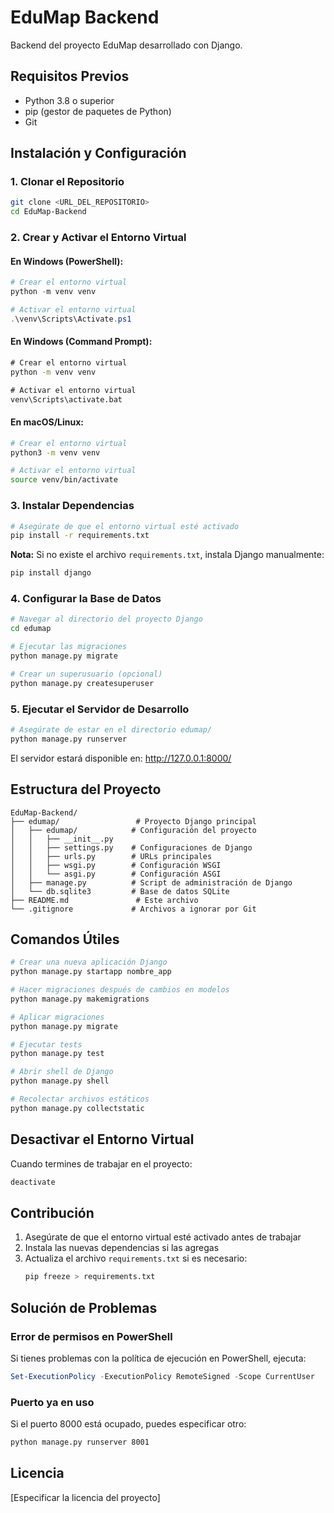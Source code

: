 # EduMap Backend

Backend del proyecto EduMap desarrollado con Django.

## Requisitos Previos

- Python 3.8 o superior
- pip (gestor de paquetes de Python)
- Git

## Instalación y Configuración

### 1. Clonar el Repositorio

```bash
git clone <URL_DEL_REPOSITORIO>
cd EduMap-Backend
```

### 2. Crear y Activar el Entorno Virtual

#### En Windows (PowerShell):
```powershell
# Crear el entorno virtual
python -m venv venv

# Activar el entorno virtual
.\venv\Scripts\Activate.ps1
```

#### En Windows (Command Prompt):
```cmd
# Crear el entorno virtual
python -m venv venv

# Activar el entorno virtual
venv\Scripts\activate.bat
```

#### En macOS/Linux:
```bash
# Crear el entorno virtual
python3 -m venv venv

# Activar el entorno virtual
source venv/bin/activate
```

### 3. Instalar Dependencias

```bash
# Asegúrate de que el entorno virtual esté activado
pip install -r requirements.txt
```

**Nota:** Si no existe el archivo `requirements.txt`, instala Django manualmente:
```bash
pip install django
```

### 4. Configurar la Base de Datos

```bash
# Navegar al directorio del proyecto Django
cd edumap

# Ejecutar las migraciones
python manage.py migrate

# Crear un superusuario (opcional)
python manage.py createsuperuser
```

### 5. Ejecutar el Servidor de Desarrollo

```bash
# Asegúrate de estar en el directorio edumap/
python manage.py runserver
```

El servidor estará disponible en: http://127.0.0.1:8000/

## Estructura del Proyecto

```
EduMap-Backend/
├── edumap/                 # Proyecto Django principal
│   ├── edumap/            # Configuración del proyecto
│   │   ├── __init__.py
│   │   ├── settings.py    # Configuraciones de Django
│   │   ├── urls.py        # URLs principales
│   │   ├── wsgi.py        # Configuración WSGI
│   │   └── asgi.py        # Configuración ASGI
│   ├── manage.py          # Script de administración de Django
│   └── db.sqlite3         # Base de datos SQLite
├── README.md               # Este archivo
└── .gitignore             # Archivos a ignorar por Git
```

## Comandos Útiles

```bash
# Crear una nueva aplicación Django
python manage.py startapp nombre_app

# Hacer migraciones después de cambios en modelos
python manage.py makemigrations

# Aplicar migraciones
python manage.py migrate

# Ejecutar tests
python manage.py test

# Abrir shell de Django
python manage.py shell

# Recolectar archivos estáticos
python manage.py collectstatic
```

## Desactivar el Entorno Virtual

Cuando termines de trabajar en el proyecto:

```bash
deactivate
```

## Contribución

1. Asegúrate de que el entorno virtual esté activado antes de trabajar
2. Instala las nuevas dependencias si las agregas
3. Actualiza el archivo `requirements.txt` si es necesario:
   ```bash
   pip freeze > requirements.txt
   ```

## Solución de Problemas

### Error de permisos en PowerShell
Si tienes problemas con la política de ejecución en PowerShell, ejecuta:
```powershell
Set-ExecutionPolicy -ExecutionPolicy RemoteSigned -Scope CurrentUser
```

### Puerto ya en uso
Si el puerto 8000 está ocupado, puedes especificar otro:
```bash
python manage.py runserver 8001
```

## Licencia

[Especificar la licencia del proyecto]
